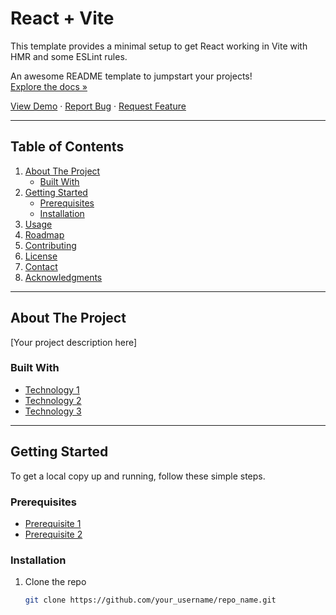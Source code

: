 # React + Vite

This template provides a minimal setup to get React working in Vite with HMR and some ESLint rules.

An awesome README template to jumpstart your projects!  
[Explore the docs »](#)

[View Demo](#) · [Report Bug](#) · [Request Feature](#)

---

## Table of Contents

1. [About The Project](#about-the-project)
   - [Built With](#built-with)
2. [Getting Started](#getting-started)
   - [Prerequisites](#prerequisites)
   - [Installation](#installation)
3. [Usage](#usage)
4. [Roadmap](#roadmap)
5. [Contributing](#contributing)
6. [License](#license)
7. [Contact](#contact)
8. [Acknowledgments](#acknowledgments)

---

## About The Project

[Your project description here]

### Built With

- [Technology 1](#)
- [Technology 2](#)
- [Technology 3](#)

---

## Getting Started

To get a local copy up and running, follow these simple steps.

### Prerequisites

- [Prerequisite 1](#)
- [Prerequisite 2](#)

### Installation

1. Clone the repo
   ```sh
   git clone https://github.com/your_username/repo_name.git

